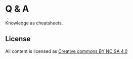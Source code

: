 
# Q & A

Knowledge as cheatsheets.


## License

All content is licensed as [Creative commons BY NC SA 4.0](LICENSE.CC-BY-NC-SA-40)

